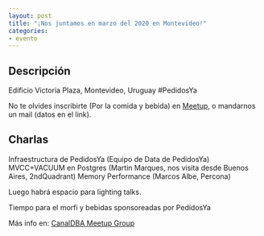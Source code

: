 ```yaml
---
layout: post
title: "¡Nos juntamos en marzo del 2020 en Montevideo!" 
categories:
- evento
---
```


## Descripción


Edificio Victoria Plaza, Montevideo, Uruguay #PedidosYa

No te olvides inscribirte (Por la comida y bebida) en [Meetup](https://www.meetup.com/CanalDBA-Meetup-Group/), o mandarnos un mail (datos en el link).


## Charlas

Infraestructura de PedidosYa (Equipo de Data de PedidosYa)
MVCC+VACUUM en Postgres (Martin Marques, nos visita desde Buenos Aires, 2ndQuadrant)
Memory Performance (Marcos Albe, Percona)

Luego habrá espacio para lighting talks.

Tiempo para el morfi y bebidas sponsoreadas por PedidosYa


Más info en: <a href="https://www.meetup.com/CanalDBA-Meetup-Group/">CanalDBA Meetup Group</a>
